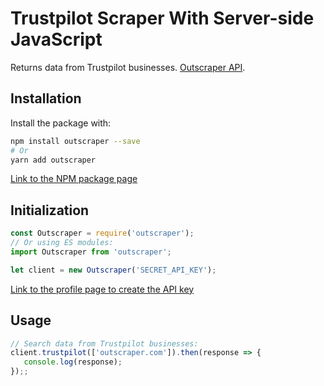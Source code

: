 # Trustpilot Scraper With Server-side JavaScript

Returns data from Trustpilot businesses. [Outscraper API](https://app.outscraper.cloud/api-docs#tag/Businesses-and-POI/paths/~1trustpilot/get).

## Installation

Install the package with:
```bash
npm install outscraper --save
# Or
yarn add outscraper
```

[Link to the NPM package page](https://www.npmjs.com/package/outscraper)

## Initialization
```js
const Outscraper = require('outscraper');
// Or using ES modules:
import Outscraper from 'outscraper';

let client = new Outscraper('SECRET_API_KEY');

```
[Link to the profile page to create the API key](https://app.outscraper.com/profile)

## Usage

```js
// Search data from Trustpilot businesses:
client.trustpilot(['outscraper.com']).then(response => {
   console.log(response);
});;
```
